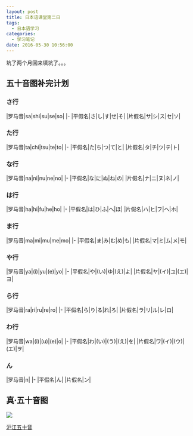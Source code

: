 ```yaml
---
layout: post
title: 日本语课堂第二日
tags:
  - 日本语学习
categories:
  - 学习笔记
date: 2016-05-30 10:56:00
---
```


坑了两个月回来填坑了。。。

 <!--more-->

## 五十音图补完计划

### さ行

|罗马音|sa|shi|su|se|so|
|-
|平假名|さ|し|す|せ|そ|
|片假名|サ|シ|ス|セ|ソ|

### た行

|罗马音|ta|chi|tsu|te|to|
|-
|平假名|た|ち|つ|て|と|
|片假名|タ|チ|ツ|テ|ト|

### な行

|罗马音|na|ni|nu|ne|no|
|-
|平假名|な|に|ぬ|ね|の|
|片假名|ナ|ニ|ヌ|ネ|ノ|

### は行

|罗马音|ha|hi|fu|he|ho|
|-
|平假名|は|ひ|ふ|へ|ほ|
|片假名|ハ|ヒ|フ|ヘ|ホ|

### ま行

|罗马音|ma|mi|mu|me|mo|
|-
|平假名|ま|み|む|め|も|
|片假名|マ|ミ|ム|メ|モ|

### や行

|罗马音|ya|(i)|yu|(e)|yo|
|-
|平假名|や|(い)|ゆ|(え)|よ|
|片假名|ヤ|(イ)|ユ|(エ)|ヨ|

### ら行

|罗马音|ra|ri|ru|re|ro|
|-
|平假名|ら|り|る|れ|ろ|
|片假名|ラ|リ|ル|レ|ロ|

### わ行

|罗马音|wa|(i)|(u)|(e)|o|
|-
|平假名|わ|(い)|(う)|(え)|を|
|片假名|ワ|(イ)|(ウ)|(エ)|ヲ|

### ん

|罗马音|n|
|-
|平假名|ん|
|片假名|ン|

## 真·五十音图

![](http://ww4.sinaimg.cn/mw690/6b7d44cfjw1f4dab18n3aj20ri0j513f.jpg)

[沪江五十音](http://jp.hjenglish.com/subject/pronounce/)
